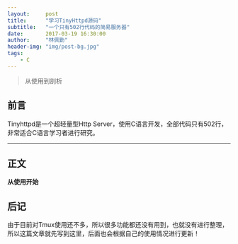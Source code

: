 ```yaml
---
layout:     post
title:      "学习TinyHttpd源码"
subtitle:   "一个只有502行代码的简易服务器"
date:       2017-03-19 16:30:00
author:     "林佩勤"
header-img: "img/post-bg.jpg"
tags:
    - C
---
```


> 从使用到剖析


## 前言

Tinyhttpd是一个超轻量型Http Server，使用C语言开发，全部代码只有502行，非常适合C语言学习者进行研究。

---

## 正文

**从使用开始**



## 后记

由于目前对Tmux使用还不多，所以很多功能都还没有用到，也就没有进行整理，所以这篇文章就先写到这里，后面也会根据自己的使用情况进行更新！
